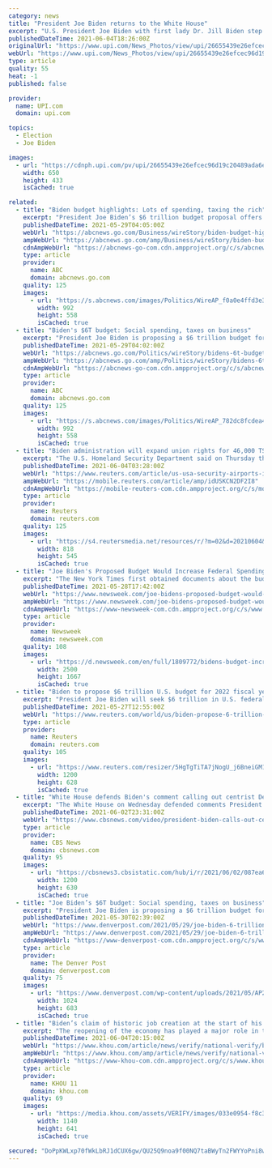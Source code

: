 ```yaml
---
category: news
title: "President Joe Biden returns to the White House"
excerpt: "U.S. President Joe Biden with first lady Dr. Jill Biden step off Marine One on the Ellipse as he returns to the White House in Washington, DC, USA, on Friday, June 4, 2021. Earlier in the day President Biden delivered remarks on the May jobs report in Rehoboth Beach,"
publishedDateTime: 2021-06-04T18:26:00Z
originalUrl: "https://www.upi.com/News_Photos/view/upi/26655439e26efcec96d19c20489ada6e/President-Joe-Biden-returns-to-the-White-House/"
webUrl: "https://www.upi.com/News_Photos/view/upi/26655439e26efcec96d19c20489ada6e/President-Joe-Biden-returns-to-the-White-House/"
type: article
quality: 55
heat: -1
published: false

provider:
  name: UPI.com
  domain: upi.com

topics:
  - Election
  - Joe Biden

images:
  - url: "https://cdnph.upi.com/pv/upi/26655439e26efcec96d19c20489ada6e/USA-WHITE-HOUSE-BIDEN.jpg"
    width: 650
    height: 433
    isCached: true

related:
  - title: "Biden budget highlights: Lots of spending, taxing the rich"
    excerpt: "President Joe Biden’s $6 trillion budget proposal offers major new initiatives like child and elder care subsidies, generous tax credits for families and the working poor, and free community college"
    publishedDateTime: 2021-05-29T04:05:00Z
    webUrl: "https://abcnews.go.com/Business/wireStory/biden-budget-highlights-lots-spending-taxing-rich-77975394"
    ampWebUrl: "https://abcnews.go.com/amp/Business/wireStory/biden-budget-highlights-lots-spending-taxing-rich-77975394"
    cdnAmpWebUrl: "https://abcnews-go-com.cdn.ampproject.org/c/s/abcnews.go.com/amp/Business/wireStory/biden-budget-highlights-lots-spending-taxing-rich-77975394"
    type: article
    provider:
      name: ABC
      domain: abcnews.go.com
    quality: 125
    images:
      - url: "https://s.abcnews.com/images/Politics/WireAP_f0a0e4ffd3e348ec92ebab4bdd69a565_16x9_992.jpg"
        width: 992
        height: 558
        isCached: true
  - title: "Biden's $6T budget: Social spending, taxes on business"
    excerpt: "President Joe Biden is proposing a $6 trillion budget for next year that’s piled high with new safety net programs for the poor and middle class"
    publishedDateTime: 2021-05-29T04:02:00Z
    webUrl: "https://abcnews.go.com/Politics/wireStory/bidens-6t-budget-social-spending-taxes-business-77975291"
    ampWebUrl: "https://abcnews.go.com/amp/Politics/wireStory/bidens-6t-budget-social-spending-taxes-business-77975291"
    cdnAmpWebUrl: "https://abcnews-go-com.cdn.ampproject.org/c/s/abcnews.go.com/amp/Politics/wireStory/bidens-6t-budget-social-spending-taxes-business-77975291"
    type: article
    provider:
      name: ABC
      domain: abcnews.go.com
    quality: 125
    images:
      - url: "https://s.abcnews.com/images/Politics/WireAP_782dc8fcdea4478c8b95358a5bb648b0_16x9_992.jpg"
        width: 992
        height: 558
        isCached: true
  - title: "Biden administration will expand union rights for 46,000 TSA officers"
    excerpt: "The U.S. Homeland Security Department said on Thursday that 46,000 Transportation Security Administration (TSA) officers will be eligible for expanded union rights and the department will move to boost pay for frontline airport screeners."
    publishedDateTime: 2021-06-04T03:28:00Z
    webUrl: "https://www.reuters.com/article/us-usa-security-airports-idUSKCN2DF2I8"
    ampWebUrl: "https://mobile.reuters.com/article/amp/idUSKCN2DF2I8"
    cdnAmpWebUrl: "https://mobile-reuters-com.cdn.ampproject.org/c/s/mobile.reuters.com/article/amp/idUSKCN2DF2I8"
    type: article
    provider:
      name: Reuters
      domain: reuters.com
    quality: 125
    images:
      - url: "https://s4.reutersmedia.net/resources/r/?m=02&d=20210604&t=2&i=1564434157&w=&fh=545px&fw=&ll=&pl=&sq=&r=LYNXNPEH5218T"
        width: 818
        height: 545
        isCached: true
  - title: "Joe Biden's Proposed Budget Would Increase Federal Spending to Equal 25% of U.S. Economy, Most Since WWII"
    excerpt: "The New York Times first obtained documents about the budget request, reporting that Biden will call for total spending to rise to $8.2 trillion by 2031 with deficits topping $1.3 billion throughout the decade."
    publishedDateTime: 2021-05-28T17:42:00Z
    webUrl: "https://www.newsweek.com/joe-bidens-proposed-budget-would-increase-federal-spending-equal-25-us-economy-most-since-1595970"
    ampWebUrl: "https://www.newsweek.com/joe-bidens-proposed-budget-would-increase-federal-spending-equal-25-us-economy-most-since-1595970?amp=1"
    cdnAmpWebUrl: "https://www-newsweek-com.cdn.ampproject.org/c/s/www.newsweek.com/joe-bidens-proposed-budget-would-increase-federal-spending-equal-25-us-economy-most-since-1595970?amp=1"
    type: article
    provider:
      name: Newsweek
      domain: newsweek.com
    quality: 108
    images:
      - url: "https://d.newsweek.com/en/full/1809772/bidens-budget-increase-spending-most-since-wwii.jpg"
        width: 2500
        height: 1667
        isCached: true
  - title: "Biden to propose $6 trillion U.S. budget for 2022 fiscal year -NYT"
    excerpt: "President Joe Biden will seek $6 trillion in U.S. federal spending for the 2022 fiscal year, rising to $8.2 trillion by 2031, the New York Times reported on Thursday, a day before the White House is expected to unveil its budget proposal."
    publishedDateTime: 2021-05-27T12:55:00Z
    webUrl: "https://www.reuters.com/world/us/biden-propose-6-trillion-us-budget-2022-fiscal-year-nyt-2021-05-27/"
    type: article
    provider:
      name: Reuters
      domain: reuters.com
    quality: 105
    images:
      - url: "https://www.reuters.com/resizer/5HgTgTiTA7jNogU_j6BneiGM1D4=/1200x628/smart/filters:quality(80)/cloudfront-us-east-2.images.arcpublishing.com/reuters/TLU3CX4B6NP4RIH2GN5UDDFTII.jpg"
        width: 1200
        height: 628
        isCached: true
  - title: "White House defends Biden's comment calling out centrist Democrats for blocking his agenda"
    excerpt: "The White House on Wednesday defended comments President Biden made a day earlier during a speech in Tulsa, in which he appeared to call out Democratic Senators Joe Manchin and Kyrsten Sinema, who he said \"vote more with my Republican friends."
    publishedDateTime: 2021-06-02T23:31:00Z
    webUrl: "https://www.cbsnews.com/video/president-biden-calls-out-centrist-democrats-for-blocking-his-agenda/"
    type: article
    provider:
      name: CBS News
      domain: cbsnews.com
    quality: 95
    images:
      - url: "https://cbsnews3.cbsistatic.com/hub/i/r/2021/06/02/087ea643-bd40-408f-920f-940bb681fb42/thumbnail/1200x630/497e168ab55cbdf1fe014001201f92c5/cbsn-fusion-white-house-defends-biden-after-president-calls-out-centrist-democrats-for-blocking-his-agenda-thumbnail-727413-640x360.jpg"
        width: 1200
        height: 630
        isCached: true
  - title: "Joe Biden’s $6T budget: Social spending, taxes on business"
    excerpt: "President Joe Biden is proposing a $6 trillion budget for next year that’s piled high with new safety net programs for the poor and middle class, but his generosity depends on"
    publishedDateTime: 2021-05-30T02:39:00Z
    webUrl: "https://www.denverpost.com/2021/05/29/joe-biden-6-trillion-budget-spending-taxes/"
    ampWebUrl: "https://www.denverpost.com/2021/05/29/joe-biden-6-trillion-budget-spending-taxes/amp/"
    cdnAmpWebUrl: "https://www-denverpost-com.cdn.ampproject.org/c/s/www.denverpost.com/2021/05/29/joe-biden-6-trillion-budget-spending-taxes/amp/"
    type: article
    provider:
      name: The Denver Post
      domain: denverpost.com
    quality: 75
    images:
      - url: "https://www.denverpost.com/wp-content/uploads/2021/05/AP21147686823317.jpg?w=1024&h=683"
        width: 1024
        height: 683
        isCached: true
  - title: "Biden’s claim of historic job creation at the start of his presidency needs context"
    excerpt: "The reopening of the economy has played a major role in the historic number of people finding work during the first four months of Biden’s presidency."
    publishedDateTime: 2021-06-04T20:15:00Z
    webUrl: "https://www.khou.com/article/news/verify/national-verify/biden-jobs-employment-reopening-economy-pandemic/536-e1c35e9f-6afb-4783-91b1-9f7ea743124e"
    ampWebUrl: "https://www.khou.com/amp/article/news/verify/national-verify/biden-jobs-employment-reopening-economy-pandemic/536-e1c35e9f-6afb-4783-91b1-9f7ea743124e"
    cdnAmpWebUrl: "https://www-khou-com.cdn.ampproject.org/c/s/www.khou.com/amp/article/news/verify/national-verify/biden-jobs-employment-reopening-economy-pandemic/536-e1c35e9f-6afb-4783-91b1-9f7ea743124e"
    type: article
    provider:
      name: KHOU 11
      domain: khou.com
    quality: 69
    images:
      - url: "https://media.khou.com/assets/VERIFY/images/033e0954-f8c3-4046-a168-26f25df4bf60/033e0954-f8c3-4046-a168-26f25df4bf60_1140x641.jpg"
        width: 1140
        height: 641
        isCached: true

secured: "DoPpKWLxp70fWkLbRJ1dCUX6gw/QU25Q9noa9f00NQ7taBWyTn2FWYYoPni8wJiylfR0+OjZXK9c7OhQtPn2Jc21mVrALhsRiGx69uwcGncAF3lc2GPZn/BjqhuCa2EHh9VeHY48mRxc4MrG7iU0ACS8Kvi3yiVk63AXDxMoF0DOmlzjqeI/T2UaJJA8w/KsnldBQBTydq6WTiF42oBZpv/0N65ckxbgNxdlSqBrsRubs5swTJjcEK1x1EZgKxdjeRuSYTDf72XT4OjzlLmGJjUFqWOig852BfhiV2NYWeVsOGeFIqlsVAWRfcKBnrb1P8iwoY3DI+Nd5FsNus4u7Q50ealge4Gonxf3T6pqJ5s=;xSDUeof9n9ZlaDKU2HozvQ=="
---
```


